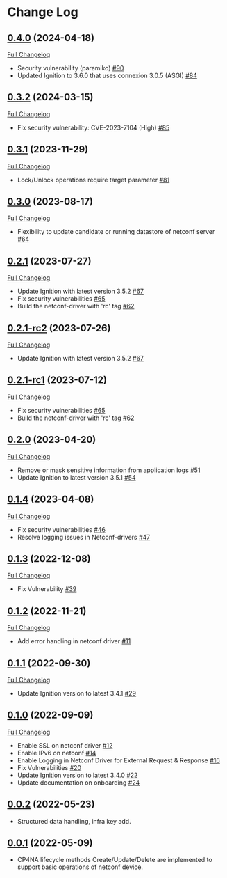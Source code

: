 # Change Log

## [0.4.0](https://github.com/IBM/netconf-driver/tree/0.4.0) (2024-04-18)
[Full Changelog](https://github.com/IBM/netconf-driver/compare/0.3.2...0.4.0)

- Security vulnerability (paramiko) [\#90](https://github.com/IBM/netconf-driver/issues/90)
- Updated Ignition to 3.6.0 that uses connexion 3.0.5 (ASGI) [\#84](https://github.com/IBM/netconf-driver/issues/84)

## [0.3.2](https://github.com/IBM/netconf-driver/tree/0.3.2) (2024-03-15)
[Full Changelog](https://github.com/IBM/netconf-driver/compare/0.3.1...0.3.2)

- Fix security vulnerability: CVE-2023-7104 (High) [\#85](https://github.com/IBM/netconf-driver/issues/85)

## [0.3.1](https://github.com/IBM/netconf-driver/tree/0.3.1) (2023-11-29)
[Full Changelog](https://github.com/IBM/netconf-driver/compare/0.3.0...0.3.1)

- Lock/Unlock operations require target parameter [\#81](https://github.com/IBM/netconf-driver/issues/81)
  
## [0.3.0](https://github.com/IBM/netconf-driver/tree/0.3.0) (2023-08-17)
[Full Changelog](https://github.com/IBM/netconf-driver/compare/0.2.1...0.3.0)

- Flexibility to update candidate or running datastore of netconf server [\#64](https://github.com/IBM/netconf-driver/issues/64)

## [0.2.1](https://github.com/IBM/netconf-driver/tree/0.2.1) (2023-07-27)
[Full Changelog](https://github.com/IBM/netconf-driver/compare/0.2.1-rc2...0.2.1)

- Update Ignition with latest version 3.5.2 [\#67](https://github.com/IBM/netconf-driver/issues/67)
- Fix security vulnerabilities [\#65](https://github.com/IBM/netconf-driver/issues/65)
- Build the netconf-driver with 'rc' tag [\#62](https://github.com/IBM/netconf-driver/issues/62)

## [0.2.1-rc2](https://github.com/IBM/netconf-driver/tree/0.2.1-rc2) (2023-07-26)
[Full Changelog](https://github.com/IBM/netconf-driver/compare/0.2.1-rc1...0.2.1-rc2)

- Update Ignition with latest version 3.5.2 [\#67](https://github.com/IBM/netconf-driver/issues/67)

## [0.2.1-rc1](https://github.com/IBM/netconf-driver/tree/0.2.1-rc1) (2023-07-12)
[Full Changelog](https://github.com/IBM/netconf-driver/compare/0.2.0...0.2.1-rc1)

- Fix security vulnerabilities [\#65](https://github.com/IBM/netconf-driver/issues/65)
- Build the netconf-driver with 'rc' tag [\#62](https://github.com/IBM/netconf-driver/issues/62)

## [0.2.0](https://github.com/IBM/netconf-driver/tree/0.2.0) (2023-04-20)
[Full Changelog](https://github.com/IBM/netconf-driver/compare/0.1.4...0.2.0)

- Remove or mask sensitive information from application logs [\#51](https://github.com/IBM/netconf-driver/issues/51)
- Update Ignition to latest version 3.5.1 [\#54](https://github.com/IBM/netconf-driver/issues/54)


## [0.1.4](https://github.com/IBM/netconf-driver/tree/0.1.4) (2023-04-08)
[Full Changelog](https://github.com/IBM/netconf-driver/compare/0.1.3...0.1.4)

- Fix security vulnerabilities [\#46](https://github.com/IBM/netconf-driver/issues/46)
- Resolve logging issues in Netconf-drivers [\#47](https://github.com/IBM/netconf-driver/issues/47)


## [0.1.3](https://github.com/IBM/netconf-driver/tree/0.1.3) (2022-12-08)
[Full Changelog](https://github.com/IBM/netconf-driver/compare/0.1.2...0.1.3)

- Fix Vulnerability  [\#39](https://github.com/IBM/netconf-driver/issues/39)

## [0.1.2](https://github.com/IBM/netconf-driver/tree/0.1.2) (2022-11-21)
[Full Changelog](https://github.com/IBM/netconf-driver/compare/0.1.1...0.1.2)

- Add error handling in netconf driver [\#11](https://github.com/IBM/netconf-driver/issues/11)

## [0.1.1](https://github.com/IBM/netconf-driver/tree/0.1.1) (2022-09-30)
[Full Changelog](https://github.com/IBM/netconf-driver/compare/0.1.0...0.1.1)

- Update Ignition version to latest 3.4.1 [\#29](https://github.com/IBM/netconf-driver/issues/29)

## [0.1.0](https://github.com/IBM/netconf-driver/tree/0.1.0) (2022-09-09)
[Full Changelog](https://github.com/IBM/netconf-driver/compare/0.0.2...0.1.0)

- Enable SSL on netconf driver [\#12](https://github.com/IBM/netconf-driver/issues/12)
- Enable IPv6 on netconf [\#14](https://github.com/IBM/netconf-driver/issues/14)
- Enable Logging in Netconf Driver for External Request & Response [\#16](https://github.com/IBM/netconf-driver/issues/16)
- Fix Vulnerabilities [\#20](https://github.com/IBM/netconf-driver/issues/20)
- Update Ignition version to latest 3.4.0 [\#22](https://github.com/IBM/netconf-driver/issues/22)
- Update documentation on onboarding [\#24](https://github.com/IBM/netconf-driver/issues/24)


## [0.0.2](https://github.com/IBM/netconf-driver/tree/0.0.2) (2022-05-23)

- Structured data handling, infra key add.


## [0.0.1](https://github.com/IBM/netconf-driver/tree/0.0.1) (2022-05-09)

- CP4NA lifecycle methods Create/Update/Delete are implemented to support basic operations of netconf device.
